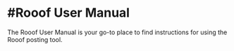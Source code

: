 #Rooof User Manual
=======

The Rooof User Manual is your go-to place to find instructions for using the Rooof posting tool. 
